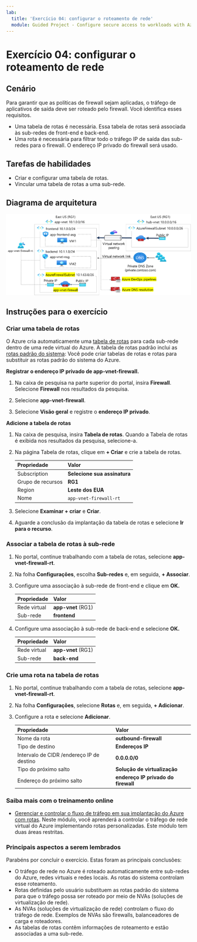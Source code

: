 ```yaml
---
lab:
  title: 'Exercício 04: configurar o roteamento de rede'
  module: Guided Project - Configure secure access to workloads with Azure virtual networking services
---
```


# Exercício 04: configurar o roteamento de rede

## Cenário

Para garantir que as políticas de firewall sejam aplicadas, o tráfego de aplicativos de saída deve ser roteado pelo firewall. Você identifica esses requisitos. 
+ Uma tabela de rotas é necessária. Essa tabela de rotas será associada às sub-redes de front-end e back-end.  
+ Uma rota é necessária para filtrar todo o tráfego IP de saída das sub-redes para o firewall. O endereço IP privado do firewall será usado. 

## Tarefas de habilidades

+ Criar e configurar uma tabela de rotas.
+ Vincular uma tabela de rotas a uma sub-rede.
  
## Diagrama de arquitetura

![Diagrama que mostra uma rede virtual com um firewall e uma tabela de rotas.](../Media/task-3.png)


## Instruções para o exercício

### Criar uma tabela de rotas

O Azure cria automaticamente uma [tabela de rotas](https://learn.microsoft.com/azure/virtual-network/virtual-networks-udr-overview) para cada sub-rede dentro de uma rede virtual do Azure. A tabela de rotas padrão inclui as [rotas padrão do sistema](https://learn.microsoft.com/azure/virtual-network/virtual-networks-udr-overview#system-routes): Você pode criar tabelas de rotas e rotas para substituir as rotas padrão do sistema do Azure.

**Registrar o endereço IP privado de app-vnet-firewall.**

1. Na caixa de pesquisa na parte superior do portal, insira **Firewall**. Selecione **Firewall** nos resultados da pesquisa.

1. Selecione **app-vnet-firewall**.

1. Selecione **Visão geral** e registre o **endereço IP privado**.

**Adicione a tabela de rotas**

1. Na caixa de pesquisa, insira **Tabela de rotas**. Quando a Tabela de rotas é exibida nos resultados da pesquisa, selecione-a.

1. Na página Tabela de rotas, clique em **+ Criar** e crie a tabela de rotas. 

    | Propriedade       | Valor                        |
    | :------------- | :--------------------------- |
    | Subscription   | **Selecione sua assinatura** |
    | Grupo de recursos | **RG1**                      |
    | Region         | **Leste dos EUA**                  |
    | Nome           | `app-vnet-firewall-rt`     |

1. Selecione **Examinar + criar** e **Criar**.

1. Aguarde a conclusão da implantação da tabela de rotas e selecione **Ir para o recurso**.  

### Associar a tabela de rotas à sub-rede

1. No portal, continue trabalhando com a tabela de rotas, selecione **app-vnet-firewall-rt**.

1. Na folha **Configurações**, escolha **Sub-redes** e, em seguida, **+ Associar**.

1. Configure uma associação à sub-rede de front-end e clique em **OK.**  

    | Propriedade        | Valor              |
    | :-------------- | :----------------- |
    | Rede virtual | **app-vnet** (RG1) |
    | Sub-rede          | **frontend**       |

1. Configure uma associação à sub-rede de back-end e selecione **OK.**  

    | Propriedade        | Valor              |
    | :-------------- | :----------------- |
    | Rede virtual | **app-vnet** (RG1) |
    | Sub-rede          | **back-end**       |

### Crie uma rota na tabela de rotas

1. No portal, continue trabalhando com a tabela de rotas, selecione **app-vnet-firewall-rt**.

1. Na folha **Configurações**, selecione **Rotas** e, em seguida, **+ Adicionar**.

1. Configure a rota e selecione **Adicionar**. 

    | Propriedade                            | Valor                                                   |
    | :---------------------------------- | :------------------------------------------------------ |
    | Nome da rota                          | **outbound-firewall**                                   |
    | Tipo de destino                    | **Endereços IP**                                        |
    | Intervalo de CIDR /endereço IP de destino | **0.0.0.0/0**                                           |
    | Tipo do próximo salto                       | **Solução de virtualização**                                   |
    | Endereço do próximo salto                    | **endereço IP privado do firewall** |


### Saiba mais com o treinamento online

+ [Gerenciar e controlar o fluxo de tráfego em sua implantação do Azure com rotas](https://learn.microsoft.com/training/modules/control-network-traffic-flow-with-routes/). Neste módulo, você aprenderá a controlar o tráfego de rede virtual do Azure implementando rotas personalizadas. Este módulo tem duas áreas restritas. 

### Principais aspectos a serem lembrados

Parabéns por concluir o exercício. Estas foram as principais conclusões:

+ O tráfego de rede no Azure é roteado automaticamente entre sub-redes do Azure, redes virtuais e redes locais. As rotas do sistema controlam esse roteamento.
+ Rotas definidas pelo usuário substituem as rotas padrão do sistema para que o tráfego possa ser roteado por meio de NVAs (soluções de virtualização de rede). 
+ As NVAs (soluções de virtualização de rede) controlam o fluxo do tráfego de rede. Exemplos de NVAs são firewalls, balanceadores de carga e roteadores.
+ As tabelas de rotas contêm informações de roteamento e estão associadas a uma sub-rede. 
